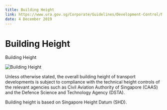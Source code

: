 ```yaml
---
title: Building Height
link: https://www.ura.gov.sg/Corporate/Guidelines/Development-Control/Non-Residential/Transport/Height
date: 4 December 2019
---
```


# Building Height

Building Height

![Building Height](https://www.ura.gov.sg/-/media/Corporate/Guidelines/Development-control/Others/TP02_Building_Height.jpg?h=100%25&w=100%25)

Unless otherwise stated, the overall building height of transport developments is subject to compliance with the technical height controls of the relevant agencies such as Civil Aviation Authority of Singapore (CAAS) and the Defence Science and Technology Agency (DSTA).  

Building height is based on Singapore Height Datum (SHD).  
